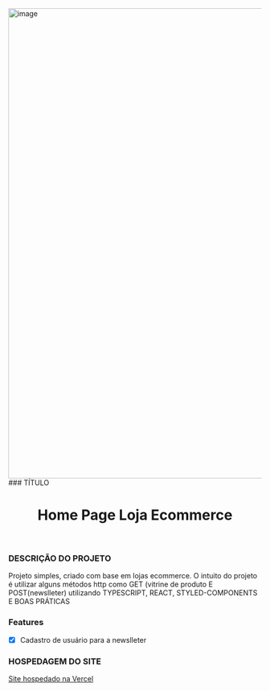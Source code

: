 

<img width="935" alt="image" src="https://user-images.githubusercontent.com/72113998/168427160-68e50f7d-047b-4da0-8b34-89ee06310ee7.png">
### TÍTULO 
<h1 align="center">Home Page Loja Ecommerce</h1>
</br>

### DESCRIÇÃO DO PROJETO
<p>Projeto simples, criado com base em lojas ecommerce. O intuito do projeto é utilizar alguns métodos http como GET (vitrine de produto E POST(newslleter) utilizando TYPESCRIPT, REACT, STYLED-COMPONENTS E BOAS PRÁTICAS</p>

### Features

- [x] Cadastro de usuário para a newslleter


### HOSPEDAGEM DO SITE
<a href="https://teste-core.vercel.app/">Site hospedado na Vercel</a>
